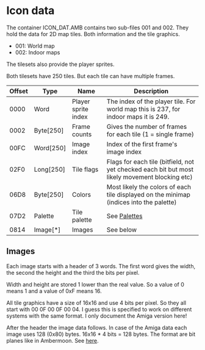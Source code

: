 # Icon data

The container ICON_DAT.AMB contains two sub-files 001 and 002. They hold the data for 2D map tiles. Both information and the tile graphics.
- 001: World map
- 002: Indoor maps

The tilesets also provide the player sprites.

Both tilesets have 250 tiles. But each tile can have multiple frames.

Offset | Type | Name | Description
--- | --- | --- | ---
0000 | Word | Player sprite index | The index of the player tile. For world map this is 237, for indoor maps it is 249.
0002 | Byte[250] | Frame counts | Gives the number of frames for each tile (1 = single frame)
00FC | Word[250] | Image index | Index of the first frame's image index
02F0 | Long[250] | Tile flags | Flags for each tile (bitfield, not yet checked each bit but most likely movement blocking etc)
06D8 | Byte[250] | Colors | Most likely the colors of each tile displayed on the minimap (indices into the palette)
07D2 | Palette | Tile palette | See [Palettes](Palettes.md)
0814 | Image[\*] | Images | See below

## Images

Each image starts with a header of 3 words. The first word gives the width, the second the height and the third the bits per pixel.

Width and height are stored 1 lower than the real value. So a value of 0 means 1 and a value of 0xF means 16.

All tile graphics have a size of 16x16 and use 4 bits per pixel. So they all start with 00 0F 00 0F 00 04. I guess this is specified to work on different systems with the same format. I only document the Amiga version here!

After the header the image data follows. In case of the Amiga data each image uses 128 (0x80) bytes. 16x16 * 4 bits = 128 bytes. The format are bit planes like in Ambermoon. See [here](https://github.com/Pyrdacor/Ambermoon/blob/master/FileSpecs/Graphics.md).





